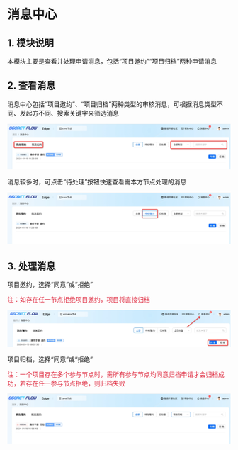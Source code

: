 # 消息中心

## 1. 模块说明

本模块主要是查看并处理申请消息，包括“项目邀约”“项目归档”两种申请消息

## 2. 查看消息

消息中心包括“项目邀约”、“项目归档”两种类型的审核消息，可根据消息类型不同、发起方不同、搜索关键字来筛选消息

![Message1](../../imgs/message1.png)

消息较多时，可点击“待处理”按钮快速查看需本方节点处理的消息

![Message2](../../imgs/message2.png)

## 3. 处理消息

项目邀约，选择“同意”或“拒绝”

<font color=#DF2A3F> 注：如存在任一节点拒绝项目邀约，项目将直接归档 </font>

![Message3](../../imgs/message3.png)

项目归档，选择“同意”或“拒绝”

<font color=#DF2A3F> 注：一个项目存在多个参与节点时，需所有参与节点均同意归档申请才会归档成功，若存在任一参与节点拒绝，则归档失败 </font>

![Message4](../../imgs/message4.png)